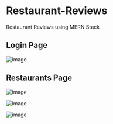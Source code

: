 # Restaurant-Reviews
Restaurant Reviews using MERN Stack

## Login Page

![image](https://user-images.githubusercontent.com/59435698/144742183-18dee314-2a85-4494-826a-f7bda3247639.png)

## Restaurants Page

![image](https://user-images.githubusercontent.com/59435698/144742138-83a8f1e8-fa8f-441b-a1f9-287e5a250a94.png)

![image](https://user-images.githubusercontent.com/59435698/144742213-bf393c45-53fc-418c-87ef-0143f949b039.png)

![image](https://user-images.githubusercontent.com/59435698/144742244-2f82fada-6f7a-4a40-be19-0a6b93365d3f.png)
